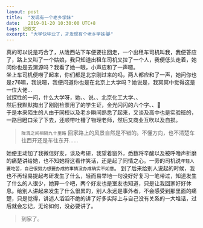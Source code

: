 ```yaml
---
layout: post
title:  "发现有一个老乡学妹"
date:   2019-01-20 10:30:00 UTC+8
tags: 记叙文
excerpt: "大学快毕业了，才发现有个老乡学妹😹"
---
```


真的可以说是巧合了，从陇西站下车便要往回走，一个出租车司机叫我，我便答应了，路上又叫了一个姑娘，我只知道出租车司机又拉了一个人，我便低头走着，她问你也是去渭源吗？我看了她一眼，小声应和了一声嗯。   
坐上车司机便唠了起来，你们都是北京刚过来的吗，两人都应和了一声，她问你也是z76嘛，我说嗯，我便问道你也是在北京上大学吗？她说是，我冥冥中觉得这是一位大佬…  
试探性的一问，什么大学呀，她、、说、、北京化工大学、、  
然后我默默掏出了刚刚检票用了的学生证，金光闪闪的六个字、、🤪   
于是本来陌生的人由于同校以及老乡瞬间熟悉了起来，又谈及高中也是实验班的，一路目瞪口呆了下去，还顺带吐槽了物理老师，然后又商业互吹以及自损。  
> `陇渭之间相隔九十里路`  回家路上的风景自然是不错的。不懂方向，也不清楚车往西开还是车往东开……  

她便主动加了我微信好友，谈及考研，我望着窗外，悉数将辛酸以及被呼噜声折磨的痛楚讲给她，也不知她将这看作笑话，还是起了同情之心。一旁的司机说`年轻人要吃苦，自己很努力想要办成的事情没办成确实不如意`。 
到了后来给别人说起的时候，我也不再轻易提起考研发生了什么，轻而易举地一句没好好复习一笔带过，知道发生了什么的人很少，她算一个吧，两个好友也是室友也知道，只是让我回家好好休息。给别人讲起来发生了什么很累的，别人永远是事外者，不会感受到那里面的痛楚，只是觉得，讲述人滔滔不绝的讲了好多实际上与自己没有关系的一大堆话，过后就会忘记，无论如何，没必要讲了。  
> 到家了。